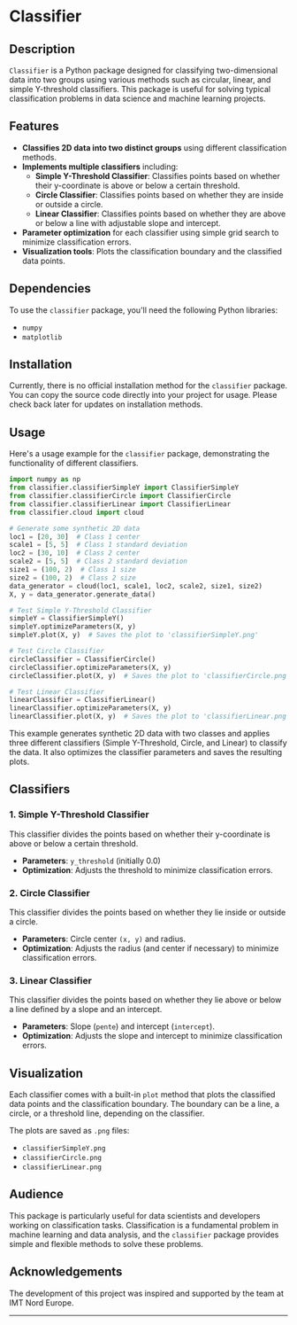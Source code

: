 
# Classifier

## Description

`Classifier` is a Python package designed for classifying two-dimensional data into two groups using various methods such as circular, linear, and simple Y-threshold classifiers. This package is useful for solving typical classification problems in data science and machine learning projects.

## Features

- **Classifies 2D data into two distinct groups** using different classification methods.
- **Implements multiple classifiers** including:
  - **Simple Y-Threshold Classifier**: Classifies points based on whether their y-coordinate is above or below a certain threshold.
  - **Circle Classifier**: Classifies points based on whether they are inside or outside a circle.
  - **Linear Classifier**: Classifies points based on whether they are above or below a line with adjustable slope and intercept.
- **Parameter optimization** for each classifier using simple grid search to minimize classification errors.
- **Visualization tools**: Plots the classification boundary and the classified data points.

## Dependencies

To use the `classifier` package, you'll need the following Python libraries:
- `numpy`
- `matplotlib`

## Installation

Currently, there is no official installation method for the `classifier` package. You can copy the source code directly into your project for usage. Please check back later for updates on installation methods.

## Usage

Here's a usage example for the `classifier` package, demonstrating the functionality of different classifiers.

```python
import numpy as np
from classifier.classifierSimpleY import ClassifierSimpleY
from classifier.classifierCircle import ClassifierCircle
from classifier.classifierLinear import ClassifierLinear
from classifier.cloud import cloud

# Generate some synthetic 2D data
loc1 = [20, 30]  # Class 1 center
scale1 = [5, 5]  # Class 1 standard deviation
loc2 = [30, 10]  # Class 2 center
scale2 = [5, 5]  # Class 2 standard deviation
size1 = (100, 2)  # Class 1 size
size2 = (100, 2)  # Class 2 size
data_generator = cloud(loc1, scale1, loc2, scale2, size1, size2)
X, y = data_generator.generate_data()

# Test Simple Y-Threshold Classifier
simpleY = ClassifierSimpleY()
simpleY.optimizeParameters(X, y)
simpleY.plot(X, y)  # Saves the plot to 'classifierSimpleY.png'

# Test Circle Classifier
circleClassifier = ClassifierCircle()
circleClassifier.optimizeParameters(X, y)
circleClassifier.plot(X, y)  # Saves the plot to 'classifierCircle.png'

# Test Linear Classifier
linearClassifier = ClassifierLinear()
linearClassifier.optimizeParameters(X, y)
linearClassifier.plot(X, y)  # Saves the plot to 'classifierLinear.png'
```

This example generates synthetic 2D data with two classes and applies three different classifiers (Simple Y-Threshold, Circle, and Linear) to classify the data. It also optimizes the classifier parameters and saves the resulting plots.

## Classifiers

### 1. **Simple Y-Threshold Classifier**
This classifier divides the points based on whether their y-coordinate is above or below a certain threshold.

- **Parameters**: `y_threshold` (initially 0.0)
- **Optimization**: Adjusts the threshold to minimize classification errors.

### 2. **Circle Classifier**
This classifier divides the points based on whether they lie inside or outside a circle.

- **Parameters**: Circle center `(x, y)` and radius.
- **Optimization**: Adjusts the radius (and center if necessary) to minimize classification errors.

### 3. **Linear Classifier**
This classifier divides the points based on whether they lie above or below a line defined by a slope and an intercept.

- **Parameters**: Slope (`pente`) and intercept (`intercept`).
- **Optimization**: Adjusts the slope and intercept to minimize classification errors.

## Visualization

Each classifier comes with a built-in `plot` method that plots the classified data points and the classification boundary. The boundary can be a line, a circle, or a threshold line, depending on the classifier.

The plots are saved as `.png` files:
- `classifierSimpleY.png`
- `classifierCircle.png`
- `classifierLinear.png`

## Audience

This package is particularly useful for data scientists and developers working on classification tasks. Classification is a fundamental problem in machine learning and data analysis, and the `classifier` package provides simple and flexible methods to solve these problems.

## Acknowledgements

The development of this project was inspired and supported by the team at IMT Nord Europe.

--- 
